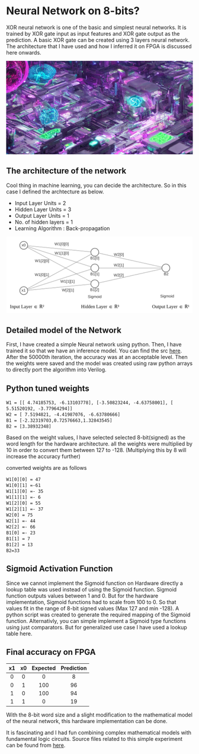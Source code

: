 Neural Network on 8-bits?
======

XOR neural network is one of the basic and simplest neural networks. It is trained by XOR gate input as input features and XOR gate output as the prediction. A basic XOR gate can be created using 3 layers neural network. The architecture that I have used and how I inferred it on FPGA is discussed here onwards.


![](images/neuralnt.jpeg)

The architecture of the network
------

Cool thing in machine learning, you can decide the architecture. So in this case I defined the archtecture as below.



- Input Layer Units = 2
- Hidden Layer Units = 3
- Output Layer Units = 1
- No. of hidden layers = 1
- Learning Algorithm : Back-propagation

<!-- ![](images/nn2.svg) -->
  <source srcset="images/nn2-dark.svg" media="(prefers-color-scheme: dark)">
  <img src="images/nn2.svg">
</picture>

Detailed model of the Network
-----

First, I have created a simple Neural network using python. Then, I have trained it so that we have an inference model. You can find the src [here](nn/XOR-Net-Notebook.ipynb). After the 50000th iteration, the accuracy was at an acceptable level. Then the weights were saved and the model was created using raw python arrays to directly port the algorithm into Verilog.

Python tuned weights
----

```shell
W1 = [[ 4.74185753, -6.13103778], [-3.50823244, -4.63758001], [ 5.51520192, -3.77964294]]
W2 = [ 7.5194821, -4.41987076, -6.63780666]
B1 = [-2.32319703,0.72576663,1.32843545]
B2 = [3.38932348]
```

Based on the weight values, I have selected selected 8-bit(signed) as the word length for the hardware architecture. all the weights were multiplied by 10 in order to convert them between 127 to -128. (Multiplying this by 8 will increase the accuracy further)

converted weights are as follows
```shell
W1[0][0] = 47
W1[0][1] =-61
W1[1][0] =- 35
W1[1][1] =- 6
W1[2][0] = 55
W1[2][1] =- 37
W2[0] = 75
W2[1] =- 44
W2[2] =- 66
B1[0] =- 23
B1[1] = 7
B1[2] = 13
B2=33
```

Sigmoid Activation Function
----

Since we cannot implement the Sigmoid function on Hardware directly a lookup table was used instead of using the Sigmoid function. Sigmoid function outputs values between 1 and 0. But for the hardware implementation, Sigmoid functions had to scale from 100 to 0. So that values fit in the range of 8-bit signed values (Max 127 and min -128). A python script was created to generate the required mapping of the Sigmoid function. Alternativly, you can simple implement a Sigmoid type functions using just comparators. But for generalized use case I have used a lookup table here.


Final accuracy on FPGA
------

| x1 | x0 | Expected | Prediction |
|:--:|:--:|:--------:|:----------:|
|  0 |  0 |     0    |      8     |
|  0 |  1 |    100   |     96     |
|  1 |  0 |    100   |     94     |
|  1 |  1 |     0    |     19     |

With the 8-bit word size and a slight modification to the mathematical model of the neural network, this hardware implementation can be done.

It is fascinating and I had fun combining complex mathematical models with fundamental logic circuits. Source files related to this simple experiment can be found from [here](https://github.com/Archfx/XOR-FPGA).
